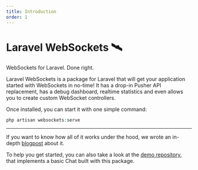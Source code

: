 ```yaml
---
title: Introduction
order: 1
---
```


# Laravel WebSockets 🛰

WebSockets for Laravel. Done right.

Laravel WebSockets is a package for Laravel that will get your application started with WebSockets in no-time! It has a drop-in Pusher API replacement, has a debug dashboard, realtime statistics and even allows you to create custom WebSocket controllers.

Once installed, you can start it with one simple command:

```php
php artisan websockets:serve
```

---

If you want to know how all of it works under the hood, we wrote an in-depth [blogpost](https://freek.dev/1228-introducing-laravel-websockets-an-easy-to-use-websocket-server-implemented-in-php) about it.

To help you get started, you can also take a look at the [demo repository](https://github.com/beyondcode/laravel-websockets-demo), that implements a basic Chat built with this package.
